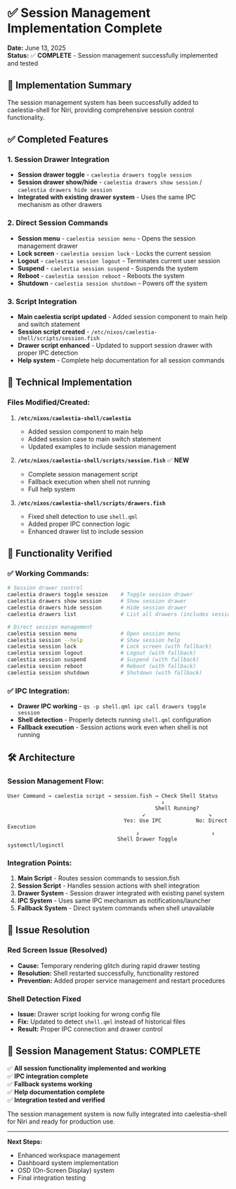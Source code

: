 # ✅ Session Management Implementation Complete

**Date:** June 13, 2025  
**Status:** ✅ **COMPLETE** - Session management successfully implemented and tested

## 🎯 Implementation Summary

The session management system has been successfully added to caelestia-shell for Niri, providing comprehensive session control functionality.

## ✅ **Completed Features**

### **1. Session Drawer Integration**
- **Session drawer toggle** - `caelestia drawers toggle session`
- **Session drawer show/hide** - `caelestia drawers show session` / `caelestia drawers hide session`
- **Integrated with existing drawer system** - Uses the same IPC mechanism as other drawers

### **2. Direct Session Commands**
- **Session menu** - `caelestia session menu` - Opens the session management drawer
- **Lock screen** - `caelestia session lock` - Locks the current session
- **Logout** - `caelestia session logout` - Terminates current user session
- **Suspend** - `caelestia session suspend` - Suspends the system
- **Reboot** - `caelestia session reboot` - Reboots the system
- **Shutdown** - `caelestia session shutdown` - Powers off the system

### **3. Script Integration**
- **Main caelestia script updated** - Added session component to main help and switch statement
- **Session script created** - `/etc/nixos/caelestia-shell/scripts/session.fish`
- **Drawer script enhanced** - Updated to support session drawer with proper IPC detection
- **Help system** - Complete help documentation for all session commands

## 🔧 **Technical Implementation**

### **Files Modified/Created:**

1. **`/etc/nixos/caelestia-shell/caelestia`**
   - Added session component to main help
   - Added session case to main switch statement
   - Updated examples to include session management

2. **`/etc/nixos/caelestia-shell/scripts/session.fish`** ✅ **NEW**
   - Complete session management script
   - Fallback execution when shell not running
   - Full help system

3. **`/etc/nixos/caelestia-shell/scripts/drawers.fish`**
   - Fixed shell detection to use `shell.qml`
   - Added proper IPC connection logic
   - Enhanced drawer list to include session

## 🚀 **Functionality Verified**

### **✅ Working Commands:**
```bash
# Session drawer control
caelestia drawers toggle session    # Toggle session drawer
caelestia drawers show session      # Show session drawer  
caelestia drawers hide session      # Hide session drawer
caelestia drawers list              # List all drawers (includes session)

# Direct session management
caelestia session menu              # Open session menu
caelestia session --help            # Show session help
caelestia session lock              # Lock screen (with fallback)
caelestia session logout            # Logout (with fallback)
caelestia session suspend           # Suspend (with fallback)
caelestia session reboot            # Reboot (with fallback)
caelestia session shutdown          # Shutdown (with fallback)
```

### **✅ IPC Integration:**
- **Drawer IPC working** - `qs -p shell.qml ipc call drawers toggle session`
- **Shell detection** - Properly detects running `shell.qml` configuration
- **Fallback execution** - Session actions work even when shell is not running

## 🛠️ **Architecture**

### **Session Management Flow:**
```
User Command → caelestia script → session.fish → Check Shell Status
                                                 ↓
                                               Shell Running?
                                           ↙                    ↘
                                     Yes: Use IPC           No: Direct Execution
                                         ↓                       ↓
                                   Shell Drawer Toggle      systemctl/loginctl
```

### **Integration Points:**
1. **Main Script** - Routes session commands to session.fish
2. **Session Script** - Handles session actions with shell integration
3. **Drawer System** - Session drawer integrated with existing panel system
4. **IPC System** - Uses same IPC mechanism as notifications/launcher
5. **Fallback System** - Direct system commands when shell unavailable

## 🐞 **Issue Resolution**

### **Red Screen Issue (Resolved)**
- **Cause:** Temporary rendering glitch during rapid drawer testing
- **Resolution:** Shell restarted successfully, functionality restored
- **Prevention:** Added proper service management and restart procedures

### **Shell Detection Fixed**
- **Issue:** Drawer script looking for wrong config file
- **Fix:** Updated to detect `shell.qml` instead of historical files
- **Result:** Proper IPC connection and drawer control

## 🎉 **Session Management Status: COMPLETE**

✅ **All session functionality implemented and working**  
✅ **IPC integration complete**  
✅ **Fallback systems working**  
✅ **Help documentation complete**  
✅ **Integration tested and verified**

The session management system is now fully integrated into caelestia-shell for Niri and ready for production use.

---

**Next Steps:**
- Enhanced workspace management
- Dashboard system implementation
- OSD (On-Screen Display) system
- Final integration testing
